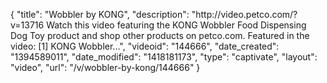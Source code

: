 {
    "title": "Wobbler by KONG",
    "description": "http:\/\/video.petco.com\/?v=13716 Watch this video featuring the KONG Wobbler Food Dispensing Dog Toy product and shop other products on petco.com. Featured in the video: [1] KONG Wobbler...",
    "videoid": "144666",
    "date_created": "1394589011",
    "date_modified": "1418181173",
    "type": "captivate",
    "layout": "video",
    "url": "\/v\/wobbler-by-kong\/144666"
}